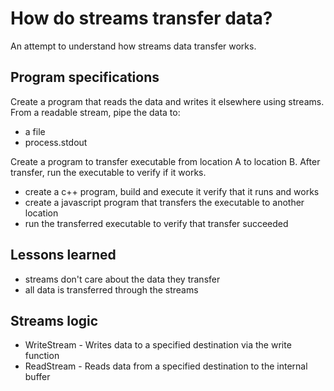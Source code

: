# How do streams transfer data?

An attempt to understand how streams data transfer works.

## Program specifications

Create a program that reads the data and writes it elsewhere using streams.
From a readable stream, pipe the data to:

- a file
- process.stdout

Create a program to transfer executable from location A to location B.
After transfer, run the executable to verify if it works.

- create a c++ program, build and execute it verify that it runs and works
- create a javascript program that transfers the executable to another location
- run the transferred executable to verify that transfer succeeded

## Lessons learned

- streams don't care about the data they transfer
- all data is transferred through the streams

## Streams logic

- WriteStream - Writes data to a specified destination via the write function
- ReadStream - Reads data from a specified destination to the internal buffer
